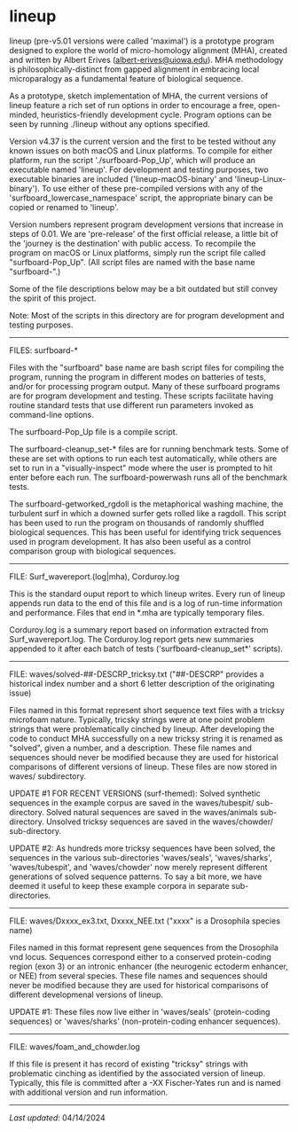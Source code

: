 # lineup
lineup (pre-v5.01 versions were called 'maximal') is a prototype program designed to explore the world of micro-homology alignment (MHA), created and written by Albert Erives (albert-erives@uiowa.edu).
MHA methodology is philosophically-distinct from gapped alignment in embracing local microparalogy as a fundamental feature of biological sequence.

As a prototype, sketch implementation of MHA, the current versions of lineup feature a rich set of run options in order to encourage a free, open-minded, heuristics-friendly development cycle.
Program options can be seen by running ./lineup without any options specified.

Version v4.37 is the current version and the first to be tested without any known issues on both macOS and Linux platforms. 
To compile for either platform, run the script './surfboard-Pop_Up', which will produce an executable named 'lineup'.
For development and testing purposes, two executable binaries are included ('lineup-macOS-binary' and 'lineup-Linux-binary').
To use either of these pre-compiled versions with any of the 'surfboard_lowercase_namespace' script, the appropriate binary can be copied or renamed to 'lineup'.

Version numbers represent program development versions that increase in steps of 0.01.
We are 'pre-release' of the first official release, a little bit of the 'journey is the destination' with public access.
To recompile the program on macOS or Linux platforms, simply run the script file called "surfboard-Pop_Up".
(All script files are named with the base name "surfboard-".) 

Some of the file descriptions below may be a bit outdated but still convey the spirit of this project.

Note: Most of the scripts in this directory are for program development and testing purposes.

_______________________________________________
FILES: surfboard-*

Files with the "surfboard" base name are bash script files for compiling the program, running the program in different modes on batteries of tests, 
and/or for processing program output.
Many of these surfboard programs are for program development and testing.
These scripts facilitate having routine standard tests that use different run parameters invoked as command-line options.

The surfboard-Pop_Up file is a compile script.

The surfboard-cleanup_set-* files are for running benchmark tests. 
Some of these are set with options to run each test automatically, 
while others are set to run in a "visually-inspect" mode where the user is prompted to hit enter before each run.
The surfboard-powerwash runs all of the benchmark tests.

The surfboard-getworked_rgdoll is the metaphorical washing machine, the turbulent surf in which a downed surfer gets rolled like a ragdoll.
This script has been used to run the program on thousands of randomly shuffled biological sequences. 
This has been useful for identifying trick sequences used in program development.
It has also been useful as a control comparison group with biological sequences.

_______________________________________________
FILE: Surf_wavereport.(log|mha), Corduroy.log

This is the standard ouput report to which lineup writes. 
Every run of lineup appends run data to the end of this file and is a log of run-time information and performance.
Files that end in *.mha are typically temporary files.

Corduroy.log is a summary report based on information extracted from Surf_wavereport.log.
The Corduroy.log report gets new summaries appended to it after each batch of tests ('surfboard-cleanup_set*' scripts).

_______________________________________________
FILE: waves/solved-##-DESCRP_tricksy.txt ("##-DESCRP" provides a historical index number and a short 6 letter description of the originating issue)

Files named in this format represent short sequence text files with a tricksy microfoam nature. 
Typically, tricsky strings were at one point problem strings that were problematically cinched by lineup. 
After developing the code to conduct MHA successfully on a new tricksy string it is renamed as "solved", given a number, and a description. 
These file names and sequences should never be modified because they are used for historical comparisons of different versions of lineup. 
These files are now stored in waves/ subdirectory.

UPDATE #1 FOR RECENT VERSIONS (surf-themed): Solved synthetic sequences in the example corpus are saved in the waves/tubespit/ sub-directory. 
Solved natural sequences are saved in the waves/animals sub-directory. Unsolved tricksy sequences are saved in the waves/chowder/ sub-directory.

UPDATE #2: As hundreds more tricksy sequences have been solved, the sequences in the various sub-directories 
'waves/seals', 'waves/sharks', 'waves/tubespit', and 'waves/chowder'
now merely represent different generations of solved sequence patterns. 
To say a bit more, we have deemed it useful to keep these example corpora in separate sub-directories.

_______________________________________________
FILE: waves/Dxxxx_ex3.txt, Dxxxx_NEE.txt ("xxxx" is a Drosophila species name)

Files named in this format represent gene sequences from the Drosophila vnd locus. 
Sequences correspond either to a conserved protein-coding region (exon 3) or an intronic enhancer (the neurogenic ectoderm enhancer, or NEE) from several species. 
These file names and sequences should never be modified because they are used for historical comparisons of different developmenal versions of lineup. 

UPDATE #1: These files now live either in 'waves/seals' (protein-coding sequences) or 'waves/sharks' (non-protein-coding enhancer sequences). 

_______________________________________________
FILE: waves/foam_and_chowder.log

If this file is present it has record of existing "tricksy" strings with problematic cinching as identified by the associated version of lineup. 
Typically, this file is committed after a -XX Fischer-Yates run and is named with additional version and run information.
_______________________________________________

*Last updated*: 04/14/2024
